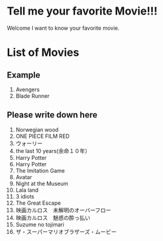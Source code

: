 # Tell me your favorite Movie!!!
Welcome I want to know your favorite movie.


# List of Movies
## Example
1.  Avengers
2.  Blade Runner
## Please write down here
1. Norwegian wood
2. ONE PIECE FILM RED
3. ウォーリー
4. the last 10 years(余命１０年）
5. Harry Potter
6. Harry Potter
7. The Imitation Game
8. Avatar
9. Night at the Museum
10. Lala land
11. 3 idiots
12. The Great Escape
13. 映画カルロス　未解明のオーバーフロー
14. 映画カルロス　魅惑の酔っ払い
15. Suzume no tojimari
16. ザ・スーパーマリオブラザーズ・ムービー
